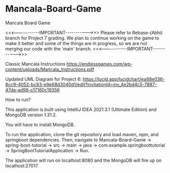 # Mancala-Board-Game
Mancala Board Game



<<<-----------IMPORTANT----------->>>
Please refer to Rebase-(Abhi) branch for Project 7 grading. We plan to continue working on the game to make it better and some of the things are in progress, so we are not merging our code with the 'main' branch.
<<<-----------IMPORTANT----------->>>



Classic Mancala Instructions
https://endlessgames.com/wp-content/uploads/Mancala_Instructions.pdf

Updated UML Diagram for Project 6: https://lucid.app/lucidchart/ea88e036-8cc9-4052-bc83-e9e68d3040d1/edit?invitationId=inv_4e2bd4c5-7887-47da-ad98-c17160c19356



How to run?

This application is built using IntelliJ IDEA 2021.3.1 (Ultimate Edition) and MongoDB version 1.31.2.

You will have to install MongoDB.

To run the application, clone the git repository and load maven, npm, and springboot dependencies. Then, navigate to Mancala-Board-Game -> spring-boot-tutorial -> src -> main -> java -> com.example.springboottutorial -> SpringBootTutorialApplication -> Run.

The application will run on localhost:8080 and the MongoDB will fire up on localhost:27017.
